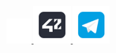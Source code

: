 

  <a href="https://github.com/tesum">
    <img src="https://github.com/cclarice/images/blob/main/Logos/empty.png" width="10%">
  </a>
  
  <a href="https://profile.intra.42.fr/users/demilan">
    <img src="https://github.com/cclarice/images/blob/main/Logos/intra.png" width="15%">
  </a>
  
  <a href="https://t.me/k1wasa">
    <img src="https://github.com/cclarice/images/blob/main/Logos/telegram.png" width="15%">
  </a>

<!--
**tesum/tesum** is a ✨ _special_ ✨ repository because its `README.md` (this file) appears on your GitHub profile.

Here are some ideas to get you started:

- 🔭 I’m currently working on ...
- 🌱 I’m currently learning ...
- 👯 I’m looking to collaborate on ...
- 🤔 I’m looking for help with ...
- 💬 Ask me about ...
- 📫 How to reach me: ...
- 😄 Pronouns: ...
- ⚡ Fun fact: ...
-->
